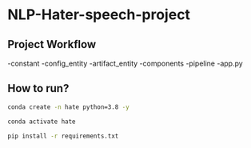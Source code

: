 # NLP-Hater-speech-project

## Project Workflow

-constant
-config_entity
-artifact_entity
-components
-pipeline
-app.py

## How to run?

```bash
conda create -n hate python=3.8 -y
```

```bash
conda activate hate
```

```bash
pip install -r requirements.txt
```
